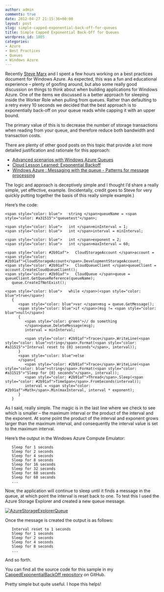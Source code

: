```yaml
---
author: admin
comments: true
date: 2012-04-27 21:15:36+00:00
layout: post
slug: simple-capped-exponential-back-off-for-queues
title: Simple Capped Exponential Back-Off for Queues
wordpress_id: 1805
categories:
- Azure
- Best Practices
- Queues
- Windows Azure
---
```


Recently [Steve Marx](http://blog.smarx.com/) and I spent a few hours working on a best practices document for Windows Azure. As expected, this was a fun and educational experience – plenty of goofing around, but also some really good discussion on things to think about when building applications for Windows Azure. One of the items we discussed is a better approach for sleeping inside the Worker Role when pulling from queues. Rather than defaulting to a retry every 10 seconds we decided that the best approach is to exponentially back-off on your queue reads while capping it with an upper bound.

The primary value of this is to decrease the number of storage transactions when reading from your queue, and therefore reduce both bandwidth and transaction costs.

There are plenty of other good posts on this topic that provide a lot more detailed justification and rationale for this approach:

  * [Advanced scenarios with Windows Azure Queues](http://www.developerfusion.com/article/120619/advanced-scenarios-with-windows-azure-queues/)  
  * [Cloud Lesson Learned: Exponential Backoff](http://geekswithblogs.net/hroggero/archive/2011/05/26/cloud-lesson-learned-exponential-backoff.aspx)  
  * [Windows Azure : Messaging with the queue - Patterns for message processing](http://programming4.us/desktop/2910.aspx)

The logic and approach is deceptively simple and I thought I’d share a really simple, yet effective, example. (Incidentally, credit goes to Steve for very quickly putting together the basis of this really simple example.)

Here’s the code:
    
    <span style="color: blue">   string </span>queueName = <span style="color: #a31515">"queuetest"</span>;
    
    <span style="color: blue">   int </span>minInterval = 1;
    <span style="color: blue">   int </span>interval = minInterval;
    
    <span style="color: blue">   int </span>exponent = 2;
    <span style="color: blue">   int </span>maxInterval = 60;
    
    <span style="color: #2b91af">   CloudStorageAccount </span>account = <span style="color: #2b91af">CloudStorageAccount</span>.DevelopmentStorageAccount;
    <span style="color: #2b91af">   CloudQueueClient </span>queueClient = account.CreateCloudQueueClient();
    <span style="color: #2b91af">   CloudQueue </span>queue = queueClient.GetQueueReference(queueName);
       queue.CreateIfNotExist();
    
    <span style="color: blue">   while </span>(<span style="color: blue">true</span>)
       {
          <span style="color: blue">var </span>msg = queue.GetMessage();
          <span style="color: blue">if </span>(msg != <span style="color: blue">null</span>)
          {
             <span style="color: green">// do something
             </span>queue.DeleteMessage(msg);
             interval = minInterval;
    
             <span style="color: #2b91af">Trace</span>.WriteLine(<span style="color: blue">string</span>.Format(<span style="color: #a31515">"Interval reset to {0} seconds"</span>, interval));
          }
          <span style="color: blue">else
          </span>{
             <span style="color: #2b91af">Trace</span>.WriteLine(<span style="color: blue">string</span>.Format(<span style="color: #a31515">"Sleep for {0} seconds"</span>, interval));
             <span style="color: #2b91af">Thread</span>.Sleep(<span style="color: #2b91af">TimeSpan</span>.FromSeconds(interval));
             interval = <span style="color: #2b91af">Math</span>.Min(maxInterval, interval * exponent);
          }
       }




As I said, really simple. The magic is in the last line where we check to see which is smaller – the maximum interval or the product of the interval and the exponent. At some point the product of the interval and exponent grows larger than the maximum interval, and consequently the interval value is set to the maximum interval.




Here’s the output in the Windows Azure Compute Emulator:
    
       Sleep for 1 seconds 
       Sleep for 2 seconds 
       Sleep for 4 seconds 
       Sleep for 8 seconds 
       Sleep for 16 seconds 
       Sleep for 32 seconds 
       Sleep for 60 seconds 
       Sleep for 60 seconds 
       ...




Now, the application will continue to sleep until it finds a message in the queue, at which point the interval is reset back to one. To test this I used the Azure Storage Explorer and created a new queue message.




[![AzureStorageExplorerQueue](http://images.wadewegner.com/wordpress/2012/04/AzureStorageExplorerQueue_thumb.jpg)](http://images.wadewegner.com/wordpress/2012/04/AzureStorageExplorerQueue.jpg)




Once the message is created the output is as follows:
    
       Interval reset to 1 seconds 
       Sleep for 1 seconds
       Sleep for 2 seconds
       Sleep for 4 seconds
       Sleep for 8 seconds
       ...




And so forth.




You can find all the source code for this sample in my [CappedExponentialBackOff repository](https://github.com/wadewegner/CappedExponentialBackOff) on GitHub.




Pretty simple but quite useful. I hope this helps!

